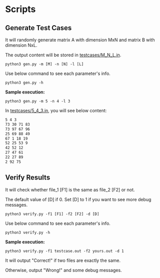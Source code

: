 # Scripts

## Generate Test Cases

It will randomly generate matrix A with dimension MxN and matrix B with dimension NxL.

The output content will be stored in [testcases/M_N_L.in](../testcases/).

```shell
python3 gen.py -m [M] -n [N] -l [L]
```

Use below command to see each parameter's info.

```shell
python3 gen.py -h
```

**Sample execution:**

```shell
python3 gen.py -m 5 -n 4 -l 3
```

In [testcases/5_4_3.in](../testcases/), you will see below content:

```txt
5 4 3
73 30 71 83 
73 97 67 96 
25 69 88 49 
67 1 18 19 
52 25 53 9 
42 52 12 
27 47 61 
22 27 89 
2 92 75 
```

## Verify Results

It will check whether file_1 [F1] is the same as file_2 [F2] or not.

The default value of [D] if 0. Set [D] to 1 if you want to see more debug messages.

```shell
python3 verify.py -f1 [F1] -f2 [F2] -d [D]
```

Use below command to see each parameter's info.

```shell
python3 verify.py -h
```

**Sample execution:**

```shell
python3 verify.py -f1 testcase.out -f2 yours.out -d 1
```

It will output "Correct!" if two files are exactly the same.

Otherwise, output "Wrong!" and some debug messages.

